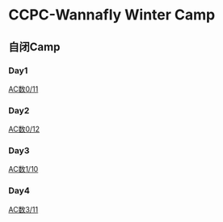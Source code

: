 # CCPC-Wannafly Winter Camp
## 自闭Camp
### Day1
[AC数0/11](./Wannafly2019_Day1.md)

### Day2

[AC数0/12](./Wannafly2019_Day2.md)

### Day3

[AC数1/10](./Wannafly2019_Day3.md)

### Day4

[AC数3/11](./Wannafly2019_Day4.md)